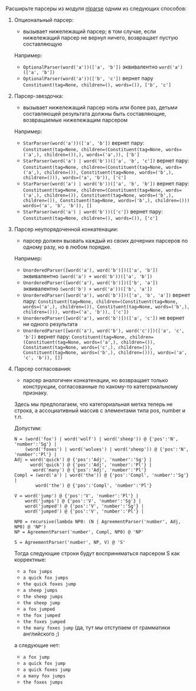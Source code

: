 Расширьте парсеры из модуля [nlparse](nlparse.py) одним из следующих способов:

1. Опциональный парсер:
   - вызывает нижележащий парсер;
     в том случае, если нижележащий парсер не вернул ничего,
     возвращает пустую составляющую

   Например:
   - `OptionalParser(word('a'))(['a', 'b'])` эквивалентно `word('a')(['a', 'b'])`
   - `OptionalParser(word('a'))(['b', 'c'])` вернет пару
     `Constituent(tag=None, children=(), words=()), ['b', 'c']`

2. Парсер-звездочка:
   - вызывает нижележащий парсер ноль или более раз,
     детьми составляющей результата должны быть составляющие,
     возвращаемые нижележащим парсером

   Например:
   - `StarParser(word('a'))(['a', 'b'])` вернет пару:
     `Constituent(tag=None,
                  children=(Constituent(tag=None, words=('a',), children=()),),
                  words=('a',)), ['b']`
   - `StarParser(word('a') | word('b'))(['a', 'b', 'c'])` вернет пару:
     `Constituent(tag=None,
                  children=(Constituent(tag=None, words=('a',), children=()),
                            Constituent(tag=None, words=('b',), children=())),
                  words=('a', 'b')), ['c']`
   - `StarParser(word('a') | word('b'))(['a', 'b', 'b'])` вернет пару:
     `Constituent(tag=None,
                  children=(Constituent(tag=None, words=('a',), children=()),
                            Constituent(tag=None, words=('b',), children=()),
                            Constituent(tag=None, words=('b',), children=()))
                  words=('a', 'b', 'b')), []`
   - `StarParser(word('a') | word('b'))(['c'])` вернет пару:
        `Constituent(tag=None, children=(), words=()), ['c']`


3. Парсер неупорядоченной конкатенации:
   - парсер должен вызвать каждый из своих дочерних парсеров по одному разу,
     но в любом порядке.

   Например:
   - `UnorderedParser([word('a'), word('b')])(['a', 'b'])` эквивалентно `(word('a') + word('b'))(['a', 'b'])`
   - `UnorderedParser([word('a'), word('b')])(['b', 'a'])` эквивалентно `(word('b') + word('a'))(['b', 'a'])`
   - `UnorderedParser([word('a'), word('b')])(['a', 'b', 'a'])` вернет пару:
     `Constituent(tag=None,
                  children=(Constituent(tag=None, words=('a',), children=()),
                            Constituent(tag=None, words=('b',), children=())),
                  words=('a', 'b')), ['c'])`
   - `UnorderedParser([word('a'), word('b')])(['a', 'c'])` не вернет ни одного результата
   - `UnorderedParser([word('a'), word('b'), word('c')])(['a', 'c', 'b'])` вернет пару:
     `Constituent(tag=None,
                  children=(Constituent(tag=None, words=('a',), children=()),
                            Constituent(tag=None, words=('c',), children=()),
                            Constituent(tag=None, words=('b',), children=())),
                  words=('a', 'c', 'b')), [])`

4. Парсер согласования:
   - парсер аналогичен конкатенации, но возвращает только конструкции, согласованные
     по какому-то категориальному признаку.

   Здесь мы предполагаем, что категориальная метка теперь не строка, а ассоциативный массив
   с элементами типа pos, number и т.п.

   Допустим:

   ```
   N = (word('fox') | word('wolf') | word('sheep')) @ {'pos':'N', 'number':'Sg'} |
       (word('foxes') | word('wolves') | word('sheep')) @ {'pos':'N', 'number':'Pl'} |
   Adj = word('quick') @ {'pos':'Adj', 'number':'Sg'} |
         word('quick') @ {'pos':'Adj', 'number':'Pl'} |
          word('many') @ {'pos':'Adj', 'number':'Pl'}
   Compl = (word('a') | word('the')) @ {'pos':'Compl', 'number':'Sg'} |
           word('the') @ {'pos':'Compl', 'number':'Pl'}

   V = word('jump') @ {'pos':'V', 'number':'Pl'} |
       word('jumps') @ {'pos':'V', 'number':'Sg'} |
       word('jumped') @ {'pos':'V', 'number':'Sg'} |
       word('jumped') @ {'pos':'V', 'number':'Pl'} |

   NP0 = recursive(lambda NP0: (N | AgreementParser('number', Adj, NP0) @ 'NP')
   NP = AgreementParser('number', Compl, NP0) @ 'NP'

   S = AgreementParser('number', NP, V) @ 'S'
   ```

   Тогда следующие строки будут восприниматься парсером S как корректные:

   - `a fox jumps`
   - `a quick fox jumps`
   - `the quick foxes jump`
   - `a sheep jumps`
   - `the sheep jumps`
   - `the sheep jump`
   - `a fox jumped`
   - `the fox jumped`
   - `the foxes jumped`
   - `the many foxes jump` (да, тут мы отступаем от грамматики английского ;)

   а следующие нет:

   - `a fox jump`
   - `a quick fox jump`
   - `a quick foxes jump`
   - `a many fox jumps`
   - `the foxes jumps`
